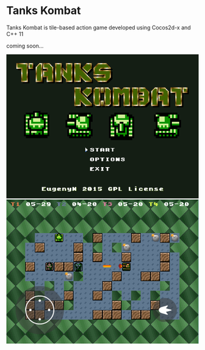 # Tanks Kombat

Tanks Kombat is tile-based action game developed using Cocos2d-x and C++ 11

coming soon...

![Title](/Screenshots/1.png?raw=true)
![Gameplay](/Screenshots/2.png?raw=true)
